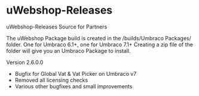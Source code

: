 uWebshop-Releases
=================

uWebshop-Releases Source for Partners

The uWebshop Package build is created in the /builds/Umbraco Packages/ folder.
One for Umbraco 6.1+, one for Umbraco 7.1+
Creating a zip file of the folder will give you an Umbraco Package to install.


Version 2.6.0.0
- Bugfix for Global Vat & Vat Picker on Umbraco v7
- Removed all licensing checks
- Various other bugfixes and small improvements